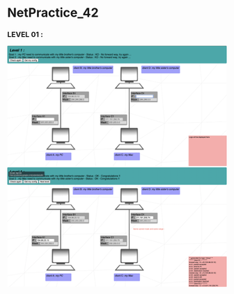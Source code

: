 # NetPractice_42

### LEVEL 01 :

![alt text](https://github.com/mboy29/NetPractice_42/blob/main/Levels/level01-1.png)
![alt text](https://github.com/mboy29/NetPractice_42/blob/main/Levels/level01-2.png)
